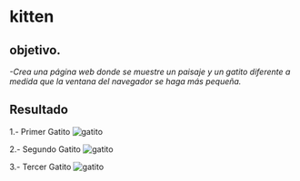 # kitten
## objetivo.


 *-Crea una página web donde se muestre un paisaje y un gatito diferente a medida que la ventana del navegador se haga más pequeña.*
 
 ## Resultado
 
 1.- Primer Gatito
 ![gatito]('../assets/images/1.png')
 
 2.- Segundo Gatito
 ![gatito]('../assets/images/2.png')
 
 3.- Tercer Gatito
 ![gatito]('../assets/images/3.png')
